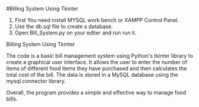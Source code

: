 #Billing System Using Tkinter

1. First You need install MYSQL work bench or XAMPP Control Panel.
2. Use the db.sql file to create a database.
3. Open Bill_System.py on your editer and run run it.


Billing System Using Tkinter

The code is a basic bill management system using Python's tkinter library to create a graphical user interface. It allows the user to enter the number of items of different food items they have purchased and then calculates the total cost of the bill. The data is stored in a MySQL database using the mysql.connector library.
 
Overall, the program provides a simple and effective way to manage food bills.
